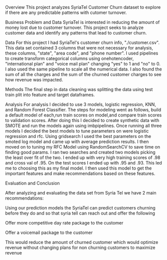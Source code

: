 Overview
This project analyzes SyriaTel Customer Churn dataset to explore if there are any predictable patterns with cutomer turnover.

Business Problem and Data
SyriaTel is interested in reducing the amount of money lost due to customer turnover. This project seeks to analyze customer data and identify any patterns that lead to customer churn.

Data
For this project I had SyriaTel's customer churn info, "./customer.csv". This data set contained 3 columns that were not necessary for analysis, these columns, "state", "area code", and "phone number".  I used pipelines to create transform categorical columns using onehotencoder, "international plan" and "voice mail plan" changing "yes" to 1 and "no" to 0. I also used the same pipeline to scale all the numerical data. I also found the sum of all the charges and the sum of the churned customer charges to see how revenue was impacted.

Methods
The final step in data cleaning was splitting the data using test train plit into feature and target dataframes. 

Analysis
For analysis I decided to use 3 models, logistic regression, KNN, and Random Forest Classifier. The steps for modeling went as follows, build a default model of each,run train scores on model,and compare train scores to validation scores. After doing this I decided to create synthetic data with SMOTE and run the models again using imbpipelines. Once running all three models I decided the best models to tune parameters on were logistic regression and rfc. Using gridsearch I used the best parameters on the smoted log model and came up with average prediction results. I then moved on to tuning my RFC Model using RandomSearchCV to save time on finding good params. I ran two searches and created two models picking the least over fit of the two. I ended up with very high training scores of .98 and cross val of .95. On the test scores I ended up with .95 and .93. This led me to choosing this as my final model. I then used this model to get the important features and make recommendations based on these features.

Evaluation and Conclusion

After analyzing and evaluating the data set from Syria Tel we have 2 main recommendations:

Using our prediction models the SyriaTel can predict customers churning before they do and so that syria tell can reach out and offer the following

Offer more competitive day rate package to the customer

Offer a voicemail package to the customer

This would reduce the amount of churned customer which would optimize revenue without changing plans for non churning customers to maximize revenue
